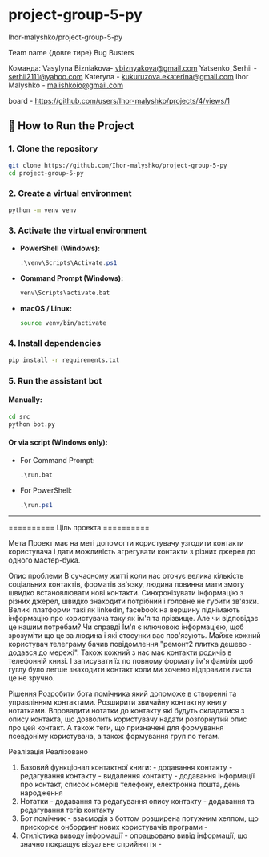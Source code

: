 # project-group-5-py
Ihor-malyshko/project-group-5-py

Team name {довге тире} Bug Busters

Команда:
Vasylyna Bizniakova- vbiznyakova@gmail.com
Yatsenko_Serhii - serhii2111@yahoo.com
Kateryna - kukuruzova.ekaterina@gmail.com
Ihor Malyshko - malishkoio@gmail.com

board - https://github.com/users/Ihor-malyshko/projects/4/views/1

## 🚀 How to Run the Project

### 1. Clone the repository

```bash
git clone https://github.com/Ihor-malyshko/project-group-5-py
cd project-group-5-py
```

### 2. Create a virtual environment

```bash
python -m venv venv
```

### 3. Activate the virtual environment

* **PowerShell (Windows):**

  ```powershell
  .\venv\Scripts\Activate.ps1
  ```

* **Command Prompt (Windows):**

  ```cmd
  venv\Scripts\activate.bat
  ```

* **macOS / Linux:**

  ```bash
  source venv/bin/activate
  ```

### 4. Install dependencies

```bash
pip install -r requirements.txt
```

### 5. Run the assistant bot

#### Manually:

```bash
cd src
python bot.py
```

#### Or via script (Windows only):

* For Command Prompt:

  ```cmd
  .\run.bat
  ```

* For PowerShell:

  ```powershell
  .\run.ps1
  ```

---



==========  Ціль проекта ==========

Мета
Проект має на меті допомогти користувачу узгодити контакти користувача і дати можливість агрегувати контакти з різних джерел до одного мастер-бука.

Опис проблеми
В сучасному житті коли нас оточує велика кількість соціальних контактів, форматів зв'язку, людина повинна мати змогу швидко встановлювати нові контакти. Синхронізувати інформацію з різних джерел, швидко знаходити потрібний і головне не губити зв'язки.
Великі платформи такі як linkedin, facebook на вершину піднімають інформацію про користувача таку як ім'я та прізвище. Але чи відповідає це нашим потребам?
Чи справді Ім'я є ключовою інформацією, щоб зрозуміти що це за людина і які стосунки вас пов'язують. Майже кожний користувач телеграму бачив повідомлення "ремонт2 плитка дешево - додався до мережі". Також кожний з нас має контакти родичів в телефонній книзі. І записувати їх по повному формату ім'я фамілія щоб гуглу було легше знаходити контакт коли ми хочемо відправити листа це не зручно.

Рішення
Розробити бота помічника який допоможе в створенні та управлінням контактами. 
Розширити звичайну контактну книгу нотатками. 
Впровадити нотатки до контакту які будуть складатися з опису контакта, що дозволить користувачу надати розгорнутий опис про цей контакт. А також теги, що призначені для формування псевдоніму користувача, а також формування груп по тегам.

Реалізація
Реалізовано
  1. Базовий функціонал контактної книги:
    - додавання контакту
    - редагування контакту
    - видалення контакту
    - додавання інформації про контакт, список номерів телефону, електронна пошта, день народження
  2. Нотатки 
    - додавання та редагування опису контакту
    - додавання та редагування тегів контакту
  3. Бот помічник
    - взаємодія з боттом розширена потужним хелпом, що прискорює онбординг нових користувачів програми
    - 
  4. Стилістика виводу інформації
    - опрацьовано вивід інформації, що значно покращує візуальне сприйняття
    -



